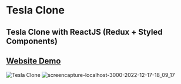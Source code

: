 # Tesla Clone

## Tesla Clone with ReactJS (Redux + Styled Components)

## [Website Demo](https://tesla-car-clone.vercel.app/)

![Tesla Clone](https://user-images.githubusercontent.com/62913154/208251812-36be6b2d-a85c-4179-a25a-97e29ca08e28.png)
![screencapture-localhost-3000-2022-12-17-18_09_17](https://user-images.githubusercontent.com/62913154/208251844-bd4c458c-2971-4c91-9188-296d911721f4.png)
